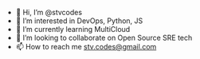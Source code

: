 - 👋 Hi, I’m @stvcodes
- 👀 I’m interested in DevOps, Python, JS
- 🌱 I’m currently learning MultiCloud
- 💞️ I’m looking to collaborate on Open Source SRE tech
- 📫 How to reach me stv.codes@gmail.com

<!---
stvcodes/stvcodes is a ✨ special ✨ repository because its `README.md` (this file) appears on your GitHub profile.
You can click the Preview link to take a look at your changes.
--->
